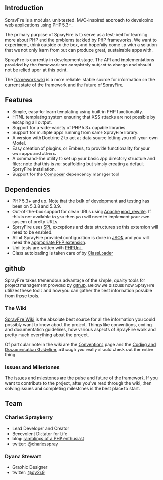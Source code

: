 
## Introduction

SprayFire is a modular, unit-tested, MVC-inspired approach to developing web applications using PHP 5.3+.

The primary purpose of SprayFire is to serve as a test-bed for learning more about PHP and the problems tackled by PHP frameworks.  We want to experiment, think outside of the box, and hopefully come up with a solution that we not only learn from but can produce great, sustainable apps with.

SprayFire is currently in development stage.  The API and implementations provided by the framework are completely subject to change and should not be relied upon at this point.

The [framework wiki](http://www.github.com/cspray/SprayFire/wiki/) is a more reliable, stable source for information on the current state of the framework and the future of SprayFire.

## Features

- Simple, easy-to-learn templating using built-in PHP functionality.
- HTML templating system ensuring that XSS attacks are not possible by escaping all output.
- Support for a wide-variety of PHP 5.3+ capable libraries.
- Support for multiple apps running from same SprayFire library.
- A version with Doctrine 2 to act as data source letting you roll-your-own Model.
- Easy creation of plugins, or Embers, to provide functionality for your own apps and others.
- A command-line utility to set up your basic app directory structure and files; note that this is *not* scaffolding but simply creating a default SprayFire installation.
- Support for the [Composer](https://github.com/composer/composer) dependency manager tool

## Dependencies

- PHP 5.3+ and up.  Note that the bulk of development and testing has been on 5.3.8 and 5.3.9.
- Out-of-the-box support for clean URLs using [Apache](http://httpd.apache.org/) [mod_rewrite](http://httpd.apache.org/docs/current/mod/mod_rewrite.html).  If this is not available to you then you will need to implement your own system of pretty URLs.
- SprayFire uses [SPL](http://www.php.net/manual/en/book.spl.php) exceptions and data structures so this extension will need to be enabled.
- All of SprayFire provided configuration is done in [JSON](http://www.json.org/) and you will need the [appropriate PHP extension](http://www.php.net/manual/en/book.json.php).
- Unit tests are written with [PHPUnit](https://github.com/sebastianbergmann/phpunit).
- Class autoloading is taken care of by [ClassLoader](http://github.com/cspray/ClassLoader)

## github

SprayFire takes tremendous advantage of the simple, quality tools for project management provided by [github](http://www.github.com).  Below we discuss how SprayFire utilizes these tools and how you can gather the best information possible from those tools.

### The Wiki

[SprayFire Wiki](http://www.github.com/cspray/SprayFire/wiki/) is the absolute best source for all the information you could possibly want to know about the project.  Things like conventions, coding and documentation guidelines, how various aspects of SprayFire work and pretty much everything about the project.

Of particular note in the wiki are the [Conventions](http://www.github.com/cspray/SprayFire/wiki/Conventions/) page and the [Coding and Documentation Guideline](https://github.com/cspray/SprayFire/wiki/Coding-and-Documentation-Guideline), although you really should check out the entire thing.

### Issues and Milestones

The [issues](https://github.com/cspray/SprayFire/issues) and [milestones](https://github.com/cspray/SprayFire/issues/milestones) are the pulse and future of the framework.  If you want to contribute to the project, after you've read through the wiki, then solving issues and completing milestones is the best place to start.

## Team

### Charles Sprayberry

- Lead Developer and Creator
- Benevolent Dictator for Life
- blog: [ramblings of a PHP enthusiast](http://cspray.github.com/)
- twitter: [@charlesspray](https://twitter.com/#!/charlesspray)

### Dyana Stewart

- Graphic Designer
- twitter: [@dy249](https://twitter.com/#!/Dy249)
